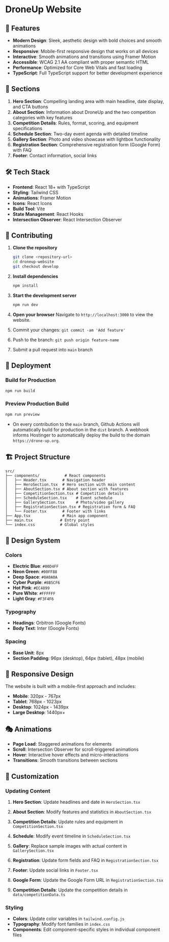# DroneUp Website

## 🚀 Features

- **Modern Design**: Sleek, aesthetic design with bold choices and smooth animations
- **Responsive**: Mobile-first responsive design that works on all devices
- **Interactive**: Smooth animations and transitions using Framer Motion
- **Accessible**: WCAG 2.1 AA compliant with proper semantic HTML
- **Performance**: Optimized for Core Web Vitals and fast loading
- **TypeScript**: Full TypeScript support for better development experience

## 🎯 Sections

1. **Hero Section**: Compelling landing area with main headline, date display, and CTA buttons
2. **About Section**: Information about DroneUp and the two competition categories with key features
3. **Competition Details**: Rules, format, scoring, and equipment specifications
4. **Schedule Section**: Two-day event agenda with detailed timeline
5. **Gallery Section**: Photo and video showcase with lightbox functionality
6. **Registration Section**: Comprehensive registration form (Google Form) with FAQ
7. **Footer**: Contact information, social links

## 🛠️ Tech Stack

- **Frontend**: React 18+ with TypeScript
- **Styling**: Tailwind CSS
- **Animations**: Framer Motion
- **Icons**: React Icons
- **Build Tool**: Vite
- **State Management**: React Hooks
- **Intersection Observer**: React Intersection Observer

## 🤝 Contributing

1. **Clone the repository**
   ```bash
   git clone <repository-url>
   cd droneup-website
   git checkout develop
   ```

2. **Install dependencies**
   ```bash
   npm install
   ```

3. **Start the development server**
   ```bash
   npm run dev
   ```

4. **Open your browser**
   Navigate to `http://localhost:3000` to view the website.

5. Commit your changes: `git commit -am 'Add feature'`
6. Push to the branch: `git push origin feature-name`
7. Submit a pull request into `main` branch

## 🚀 Deployment

### Build for Production
```bash
npm run build
```

### Preview Production Build
```bash
npm run preview
```

- On every contribution to the `main` branch, Github Actions will automatically build for production in the `dist` branch. A webhook informs Hostinger to automatically deploy the build to the domain `https://drone-up.org`.


## 🏗️ Project Structure

```
src/
├── components/           # React components
│   ├── Header.tsx       # Navigation header
│   ├── HeroSection.tsx  # Hero section with main content
│   ├── AboutSection.tsx # About section with features
│   ├── CompetitionSection.tsx # Competition details
│   ├── ScheduleSection.tsx    # Event schedule
│   ├── GallerySection.tsx     # Photo/video gallery
│   ├── RegistrationSection.tsx # Registration form & FAQ
│   └── Footer.tsx       # Footer with links
├── App.tsx              # Main app component
├── main.tsx            # Entry point
└── index.css           # Global styles
```

## 🎨 Design System

### Colors
- **Electric Blue**: `#00D4FF`
- **Neon Green**: `#00FF88`
- **Deep Space**: `#0A0A0A`
- **Cyber Purple**: `#8B5CF6`
- **Hot Pink**: `#EC4899`
- **Pure White**: `#FFFFFF`
- **Light Gray**: `#F3F4F6`

### Typography
- **Headings**: Orbitron (Google Fonts)
- **Body Text**: Inter (Google Fonts)

### Spacing
- **Base Unit**: 8px
- **Section Padding**: 96px (desktop), 64px (tablet), 48px (mobile)

## 📱 Responsive Design

The website is built with a mobile-first approach and includes:
- **Mobile**: 320px - 767px
- **Tablet**: 768px - 1023px
- **Desktop**: 1024px - 1439px
- **Large Desktop**: 1440px+

## 🎭 Animations

- **Page Load**: Staggered animations for elements
- **Scroll**: Intersection Observer for scroll-triggered animations
- **Hover**: Interactive hover effects and micro-interactions
- **Transitions**: Smooth transitions between sections

## 🔧 Customization

### Updating Content
1. **Hero Section**: Update headlines and date in `HeroSection.tsx`
2. **About Section**: Modify features and statistics in `AboutSection.tsx`
3. **Competition Details**: Update rules and equipment in `CompetitionSection.tsx`
4. **Schedule**: Modify event timeline in `ScheduleSection.tsx`
5. **Gallery**: Replace sample images with actual content in `GallerySection.tsx`
6. **Registration**: Update form fields and FAQ in `RegistrationSection.tsx`
7. **Footer**: Update social links in `Footer.tsx`

8. **Google Form**: Update the Google Form URL in `RegistrationSection.tsx`
9. **Competition Details**: Update the competition details in `data/competitionData.ts`

### Styling
- **Colors**: Update color variables in `tailwind.config.js`
- **Typography**: Modify font families in `index.css`
- **Components**: Edit component-specific styles in individual component files